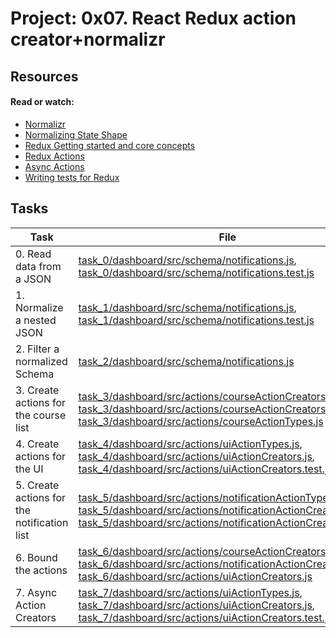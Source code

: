 # Project: 0x07. React Redux action creator+normalizr

## Resources

#### Read or watch:

- [Normalizr](https://intranet.alxswe.com/rltoken/lApUP5b9xtR2_yW2f2WsLA)
- [Normalizing State Shape](https://intranet.alxswe.com/rltoken/fFyKP9fUVnyFCTOCeLUN4A)
- [Redux Getting started and core concepts](https://intranet.alxswe.com/rltoken/PgOVCavA2EKKaXevbEeq4A)
- [Redux Actions](https://intranet.alxswe.com/rltoken/0XROwvWYxWqt97UmKDM7lw)
- [Async Actions](https://intranet.alxswe.com/rltoken/hLMWlnrGL4NAq-vZ_S560w)
- [Writing tests for Redux](https://intranet.alxswe.com/rltoken/TpqsZMneviPn4OiD8PPNqg)

## Tasks

| Task                                        | File                                                                                                                                                                                                                                                                                                                                                                                   |
| ------------------------------------------- | -------------------------------------------------------------------------------------------------------------------------------------------------------------------------------------------------------------------------------------------------------------------------------------------------------------------------------------------------------------------------------------- |
| 0. Read data from a JSON                    | [task_0/dashboard/src/schema/notifications.js](./task_0/dashboard/src/schema/notifications.js), [task_0/dashboard/src/schema/notifications.test.js](./task_0/dashboard/src/schema/notifications.test.js)                                                                                                                                                                               |
| 1. Normalize a nested JSON                  | [task_1/dashboard/src/schema/notifications.js](./task_1/dashboard/src/schema/notifications.js), [task_1/dashboard/src/schema/notifications.test.js](./task_1/dashboard/src/schema/notifications.test.js)                                                                                                                                                                               |
| 2. Filter a normalized Schema               | [task_2/dashboard/src/schema/notifications.js](./task_2/dashboard/src/schema/notifications.js)                                                                                                                                                                                                                                                                                         |
| 3. Create actions for the course list       | [task_3/dashboard/src/actions/courseActionCreators.js](./task_3/dashboard/src/actions/courseActionCreators.js), [task_3/dashboard/src/actions/courseActionCreators.test.js](./task_3/dashboard/src/actions/courseActionCreators.test.js), [task_3/dashboard/src/actions/courseActionTypes.js](./task_3/dashboard/src/actions/courseActionTypes.js)                                     |
| 4. Create actions for the UI                | [task_4/dashboard/src/actions/uiActionTypes.js](./task_4/dashboard/src/actions/uiActionTypes.js), [task_4/dashboard/src/actions/uiActionCreators.js](./task_4/dashboard/src/actions/uiActionCreators.js), [task_4/dashboard/src/actions/uiActionCreators.test.js](./task_4/dashboard/src/actions/uiActionCreators.test.js)                                                             |
| 5. Create actions for the notification list | [task_5/dashboard/src/actions/notificationActionTypes.js](./task_5/dashboard/src/actions/notificationActionTypes.js), [task_5/dashboard/src/actions/notificationActionCreators.js](./task_5/dashboard/src/actions/notificationActionCreators.js), [task_5/dashboard/src/actions/notificationActionCreators.test.js](./task_5/dashboard/src/actions/notificationActionCreators.test.js) |
| 6. Bound the actions                        | [task_6/dashboard/src/actions/courseActionCreators.js](./task_6/dashboard/src/actions/courseActionCreators.js), [task_6/dashboard/src/actions/notificationActionCreators.js](./task_6/dashboard/src/actions/notificationActionCreators.js), [task_6/dashboard/src/actions/uiActionCreators.js](./task_6/dashboard/src/actions/uiActionCreators.js)                                     |
| 7. Async Action Creators                    | [task_7/dashboard/src/actions/uiActionTypes.js](./task_7/dashboard/src/actions/uiActionTypes.js), [task_7/dashboard/src/actions/uiActionCreators.js](./task_7/dashboard/src/actions/uiActionCreators.js), [task_7/dashboard/src/actions/uiActionCreators.test.js](./task_7/dashboard/src/actions/uiActionCreators.test.js)                                                             |

